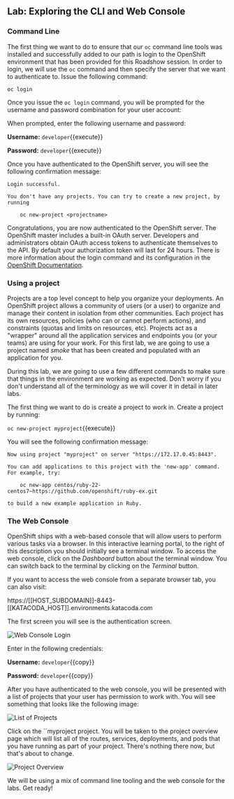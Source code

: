 ## Lab: Exploring the CLI and Web Console

### Command Line

The first thing we want to do to ensure that our `oc` command line tools was
installed and successfully added to our path is login to the OpenShift
environment that has been provided for this Roadshow session.  In
order to login, we will use the `oc` command and then specify the server that we
want to authenticate to.  Issue the following command:

``oc login``

Once you issue the `oc login` command, you will be prompted for the username and
password combination for your user account:

When prompted, enter the following username and password:

**Username:** ``developer``{{execute}}

**Password:** ``developer``{{execute}}

Once you have authenticated to the OpenShift server, you will see the
following confirmation message:

```
Login successful.

You don't have any projects. You can try to create a new project, by running

    oc new-project <projectname>
```

Congratulations, you are now authenticated to the OpenShift server. The
OpenShift master includes a built-in OAuth server. Developers and administrators
obtain OAuth access tokens to authenticate themselves to the API. By default
your authorization token will last for 24 hours. There is more information about
the login command and its configuration in the [OpenShift Documentation](https://docs.openshift.org/cli_reference/get_started_cli.html#basic-setup-and-login).

### Using a project

Projects are a top level concept to help you organize your deployments. An
OpenShift project allows a community of users (or a user) to organize and manage
their content in isolation from other communities. Each project has its own
resources, policies (who can or cannot perform actions), and constraints (quotas
and limits on resources, etc). Projects act as a "wrapper" around all the
application services and endpoints you (or your teams) are using for your work.
For this first lab, we are going to use a project named *smoke* that has been
created and populated with an application for you.

During this lab, we are going to use a few different commands to make sure that
things in the environment are working as expected.  Don't worry if you don't
understand all of the terminology as we will cover it in detail in later labs.

The first thing we want to do is create a project to work in. Create a project by running:

``oc new-project myproject``{{execute}}

You will see the following confirmation message:

```
Now using project "myproject" on server "https://172.17.0.45:8443".

You can add applications to this project with the 'new-app' command. For example, try:

    oc new-app centos/ruby-22-centos7~https://github.com/openshift/ruby-ex.git

to build a new example application in Ruby.
```

### The Web Console

OpenShift ships with a web-based console that will allow users to
perform various tasks via a browser.  In this interactive learning portal, to the right of this description you should initially see a terminal window. To access the web console, click on the _Dashboard_ button about the terminal window. You can switch back to the terminal by clicking on the _Terminal_ button.

If you want to access the web console from a separate browser tab, you can also visit:

https://[[HOST_SUBDOMAIN]]-8443-[[KATACODA_HOST]].environments.katacoda.com

The first screen you will see is the authentication screen.

![Web Console Login](../../assets/intro-openshift/deploying-python/01-web-console-login.png)

Enter in the following credentials:

**Username:** ``developer``{{copy}}

**Password:** ``developer``{{copy}}

After you have authenticated to the web console, you will be presented with a
list of projects that your user has permission to work with. You will see
something that looks like the following image:

![List of Projects](../../assets/intro-openshift/deploying-python/01-list-of-projects.png)

Click on the ``myproject project. You will be taken to the project overview page
which will list all of the routes, services, deployments, and pods that you have
running as part of your project. There's nothing there now, but that's about to
change.

![Project Overview](../../assets/intro-openshift/deploying-python/01-project-overview.png)

We will be using a mix of command line tooling and the web console for the labs.
Get ready!
